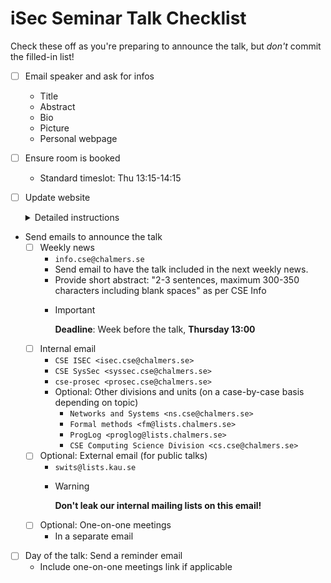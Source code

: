 # iSec Seminar Talk Checklist

Check these off as you're preparing to announce the talk, but _don't_ commit the filled-in list!

* [ ] Email speaker and ask for infos
  * Title
  * Abstract
  * Bio
  * Picture
  * Personal webpage
* [ ] Ensure room is booked
  * Standard timeslot: Thu 13:15-14:15
* [ ] Update website
  <details>
  <summary>Detailed instructions</summary>

  * Clone the repo: `git clone git@github.com:Victor-Morel/iSecChalmers`
  * Use the autogenerator script to generate the webpage and email templates
    * Add new post in directory `content/event/20YY/`. Either:
      * Just a markdown file `content/event/YYYY/YYYY-MM-DD-speaker.md` containing the talk details; or
      * Directory `content/event/YYYY/YYYY-MM-DD-speaker/` with contents:
        * `index.md`: Talk details
        * `featured.{jpg,png,etc}`: Speaker picture
      * Commit & push the new files
        * `git add <contents>`
        * `git commit -m "Add <speaker>'s talk"`
        * `git push`
      * Wait a minute or two for GitHub to rebuild the website
      * SSH into Chalmer's server
        * `ssh remote11.chalmers.se` or `ssh remote12.chalmers.se`
        * `cd My_Areas/Linux/security/www/www.cse.chalmers.se` (Note: Exact path might change in the future)
        * `git pull`
      * Alternatively, to check the changes on your local machine: `hugo server`
  </details>
* Send emails to announce the talk
  * [ ] Weekly news
    * `info.cse@chalmers.se`
    * Send email to have the talk included in the next weekly news.
    * Provide short abstract: "2-3 sentences, maximum 300-350 characters including blank spaces" as per CSE Info
    * > [!IMPORTANT]
      > **Deadline**: Week before the talk, **Thursday 13:00**
  * [ ] Internal email
    * `CSE ISEC <isec.cse@chalmers.se>`
    * `CSE SysSec <syssec.cse@chalmers.se>`
    * `cse-prosec <prosec.cse@chalmers.se>`
    * Optional: Other divisions and units (on a case-by-case basis depending on topic)
      * `Networks and Systems <ns.cse@chalmers.se>`
      * `Formal methods <fm@lists.chalmers.se>`
      * `ProgLog <proglog@lists.chalmers.se>`
      * `CSE Computing Science Division <cs.cse@chalmers.se>`
  * [ ] Optional: External email (for public talks)
    * `swits@lists.kau.se`
    * > [!WARNING]
      > **Don't leak our internal mailing lists on this email!**
  * [ ] Optional: One-on-one meetings
    * In a separate email
* [ ] Day of the talk: Send a reminder email
  * Include one-on-one meetings link if applicable
